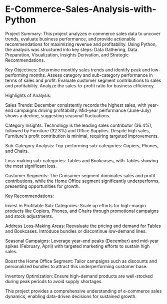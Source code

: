 # E-Commerce-Sales-Analysis-with-Python
Project Summary: 
This project analyzes e-commerce sales data to uncover trends, evaluate business performance, and provide actionable recommendations for maximizing revenue and profitability. Using Python, the analysis was structured into key steps: Data Gathering, Data Preparation, Visualization, Insights Derivation, and Strategic Recommendations.


Key Objectives:
Determine monthly sales trends and identify peak and low-performing months.
Assess category and sub-category performance in terms of sales and profit.
Evaluate customer segment contributions to sales and profitability.
Analyze the sales-to-profit ratio for business efficiency.


Highlights of Analysis:

Sales Trends: December consistently records the highest sales, with year-end campaigns driving profitability. Mid-year performance (June-July) shows a decline, suggesting seasonal fluctuations.

Category Insights:
Technology is the leading sales contributor (36.4%), followed by Furniture (32.3%) and Office Supplies.
Despite high sales, Furniture's profit contribution is minimal, requiring targeted improvements.

Sub-Category Analysis:
Top-performing sub-categories: Copiers, Phones, and Chairs.

Loss-making sub-categories: Tables and Bookcases, with Tables showing the most significant loss.

Customer Segments: The Consumer segment dominates sales and profit contributions, while the Home Office segment significantly underperforms, presenting opportunities for growth.


Key Recommendations:

Invest in Profitable Sub-Categories: Scale up efforts for high-margin products like Copiers, Phones, and Chairs through promotional campaigns and stock adjustments.

Address Loss-Making Areas: Reevaluate the pricing and demand for Tables and Bookcases. Introduce bundles or discontinue low-demand lines.

Seasonal Campaigns: Leverage year-end peaks (December) and mid-year spikes (February, April) with targeted marketing efforts to sustain high sales.

Boost the Home Office Segment: Tailor campaigns such as discounts and personalized bundles to attract this underperforming customer base.

Inventory Optimization: Ensure high-demand products are well-stocked during peak periods to avoid supply shortages.



This project provides a comprehensive understanding of e-commerce sales dynamics, enabling data-driven decisions for sustained growth.
